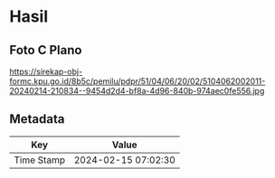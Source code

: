 # Hasil

## Foto C Plano

https://sirekap-obj-formc.kpu.go.id/8b5c/pemilu/pdpr/51/04/06/20/02/5104062002011-20240214-210834--9454d2d4-bf8a-4d96-840b-974aec0fe556.jpg


## Metadata

| Key        | Value               |
| ---------- | ------------------- |
| Time Stamp | 2024-02-15 07:02:30 |



